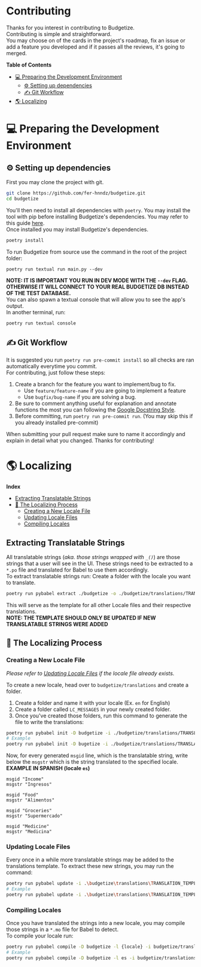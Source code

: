 # Contributing
Thanks for you interest in contributing to Budgetize.\
Contributing is simple and straightforward.\
You may choose on of the cards in the project's roadmap, fix an issue or add a feature you developed and if it passes all the reviews, it's going to merged.

**Table of Contents**
- [💻 Preparing the Development Environment](#💻-preparing-the-development-environment)
    - [⚙ Setting up dependencies](#⚙-setting-up-dependencies)
    - [✍ Git Workflow](#✍-git-workflow)
- [🌎 Localizing](#🌎-localizing)

# 💻 Preparing the Development Environment
## ⚙ Setting up dependencies

First you may clone the project with git.
```bash
git clone https://github.com/fer-hnndz/budgetize.git
cd budgetize
```

You'll then need to install all dependencies with `poetry`. You may install the tool with pip before installing Budgetize's dependencies. You may refer to this guide [here](https://python-poetry.org/docs/#installation).\
Once installed you may install Budgetize's dependencies.

```bash
poetry install
```
To run Budgetize from source use the command in the root of the project folder:
```
poetry run textual run main.py --dev
```
**NOTE: IT IS IMPORTANT YOU RUN IN DEV MODE WITH THE `--dev` FLAG. OTHERWISE IT WILL CONNECT TO YOUR REAL BUDGETIZE DB INSTEAD OF THE TEST DATABASE.**\
You can also spawn a textual console that will allow you to see the app's output.\
In another terminal, run:
```bash
poetry run textual console
```

## ✍ Git Workflow
It is suggested you run `poetry run pre-commit install` so all checks are ran automatically everytime you commit.\
For contributing, just follow these steps:
1. Create a branch for the feature you want to implement/bug to fix.
   - Use `feature/feature-name` if you are going to implement a feature
   - Use `bugfix/bug-name` if you are solving a bug. 
2. Be sure to comment anything useful for explanation and annotate functions the most you can following the [Google Docstring Style](https://sphinxcontrib-napoleon.readthedocs.io/en/latest/example_google.html).
3. Before committing, run `poetry run pre-commit run`. (You may skip this if you already installed pre-commit)

When submitting your pull request make sure to name it accordingly and explain in detail what you changed. Thanks for contributing!

# 🌎 Localizing
**Index**

- [Extracting Translatable Strings](#extracting-translatable-strings)
- [💬 The Localizing Process](#💬-the-localizing-process)
    - [Creating a New Locale File](#creating-a-new-locale-file)
    - [Updating Locale Files](#updating-locale-files)
    - [Compiling Locales](#compiling-locales)

## Extracting Translatable Strings
All translatable strings (*aka. those strings wrapped with `_()`*) are those strings that a user will see in the UI. These strings need to be extracted to a `*.po` file and translated for Babel to use them accordingly.\
To extract translatable strings run:
Create a folder with the locale you want to translate.

```bash
poetry run pybabel extract ./budgetize -o ./budgetize/translations/TRANSLATION_TEMPLATE.po --project Budgetize
```

This will serve as the template for all other Locale files and their respective translations.\
**NOTE: THE TEMPLATE SHOULD ONLY BE UPDATED IF NEW TRANSLATABLE STRINGS WERE ADDED**

## 💬 The Localizing Process
### Creating a New Locale File
*Please refer to [Updating Locale Files](#updating-locale-files) if the locale file already exists.*

To create a new locale, head over to `budgetize/translations` and create a folder.
1. Create a folder and name it with your locale (Ex. `en` for English)
2. Create a folder called `LC_MESSAGES` in your newly created folder.
3. Once you've created those folders, run this command to generate the file to write the translations:
```bash
poetry run pybabel init -D budgetize -i ./budgetize/translations/TRANSLATION_TEMPLATE.po -o ./budgetize/translations/{locale}/{locale}.po -l {locale}
# Example
poetry run pybabel init -D bugetize -i ./budgetize/translations/TRANSLATION_TEMPLATE.po -o ./budgetize/translations/es/es.po -l es
```

Now, for every generated `msgid` line, which is the translatable string, write below the `msgstr` which is the string translated to the specified locale.\
**EXAMPLE IN SPANISH (locale `es`)**
```
msgid "Income"
msgstr "Ingresos"

msgid "Food"
msgstr "Alimentos"

msgid "Groceries"
msgstr "Supermercado"

msgid "Medicine"
msgstr "Medicina"
```

### Updating Locale Files
Every once in a while more translatable strings may be added to the translations template. To extract these new strings, you may run the command:

```bash
poetry run pybabel update -i .\budgetize\translations\TRANSLATION_TEMPLATE.po -o .\budgetize\translations\{locale}\{locale}.po -l {locale} --previous --update-header-comment -D budgetize
# Example
poetry run pybabel update -i .\budgetize\translations\TRANSLATION_TEMPLATE.po -o .\budgetize\translations\es\es.po -l es --previous --update-header-comment -D budgetize
```

### Compiling Locales
Once you have translated the strings into a new locale, you may compile those strings in a `*.mo` file for Babel to detect.\
To compile your locale run:
```bash
poetry run pybabel compile -D budgetize -l {locale} -i budgetize/translations/{locale}/{locale}.po -d ./budgetize/translations/{locale}
# Example
poetry run pybabel compile -D budgetize -l es -i budgetize/translations/es/es.po -d ./budgetize/translations/es
```

